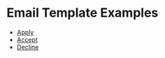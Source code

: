 # Email Template Examples

- [Apply](apply-ex.html)
- [Accept](accept-ex.html)
- [Decline](decline-ex.html)

